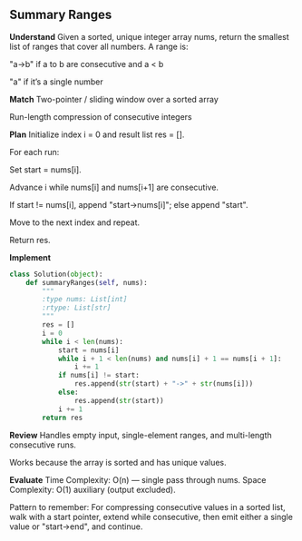 ## Summary Ranges
**Understand**
Given a sorted, unique integer array nums, return the smallest list of ranges that cover all numbers.
A range is:

"a->b" if a to b are consecutive and a < b

"a" if it’s a single number

**Match**
Two-pointer / sliding window over a sorted array

Run-length compression of consecutive integers

**Plan**
Initialize index i = 0 and result list res = [].

For each run:

Set start = nums[i].

Advance i while nums[i] and nums[i+1] are consecutive.

If start != nums[i], append "start->nums[i]"; else append "start".

Move to the next index and repeat.

Return res.

**Implement**
```python
class Solution(object):
    def summaryRanges(self, nums):
        """
        :type nums: List[int]
        :rtype: List[str]
        """
        res = []
        i = 0
        while i < len(nums):
            start = nums[i]
            while i + 1 < len(nums) and nums[i] + 1 == nums[i + 1]:
                i += 1
            if nums[i] != start:
                res.append(str(start) + "->" + str(nums[i]))
            else:
                res.append(str(start))
            i += 1
        return res
```

**Review**
Handles empty input, single-element ranges, and multi-length consecutive runs.

Works because the array is sorted and has unique values.

**Evaluate**
Time Complexity: O(n) — single pass through nums.
Space Complexity: O(1) auxiliary (output excluded).

Pattern to remember:
For compressing consecutive values in a sorted list, walk with a start pointer, extend while consecutive, then emit either a single value or "start->end", and continue.